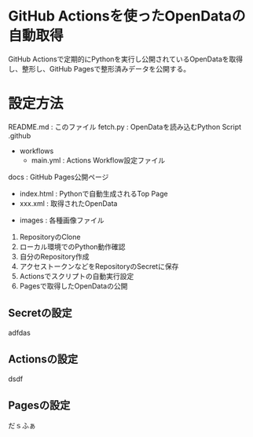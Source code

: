 # GitHub Actionsを使ったOpenDataの自動取得
GitHub Actionsで定期的にPythonを実行し公開されているOpenDataを取得し、整形し、GitHub Pagesで整形済みデータを公開する。

# 設定方法
README.md       : このファイル
fetch.py        : OpenDataを読み込むPython Script
.github
  + workflows
    - main.yml  : Actions Workflow設定ファイル

docs            : GitHub Pages公開ページ
  - index.html  : Pythonで自動生成されるTop Page
  - xxx.xml     : 取得されたOpenData
  + images      : 各種画像ファイル

1. RepositoryのClone
1. ローカル環境でのPython動作確認
1. 自分のRepository作成
1. アクセストークンなどをRepositoryのSecretに保存
1. Actionsでスクリプトの自動実行設定
1. Pagesで取得したOpenDataの公開

## Secretの設定
adfdas

## Actionsの設定
dsdf


## Pagesの設定
だｓふぁ
